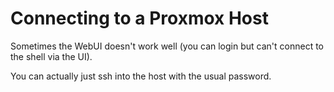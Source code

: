 # Connecting to a Proxmox Host
Sometimes the WebUI doesn't work well (you can login but can't connect to the shell via the UI).

You can actually just ssh into the host with the usual password.
